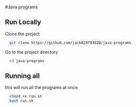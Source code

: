 #Java programs 




## Run Locally

Clone the project

```bash
  git clone https://github.com/jack828793828/java-programs
```

Go to the project directory

```bash
  cd java-programs
```






## Running all

this will run all the programs at once

```bash
  chmod +x run.sh
  bash run.sh
```

